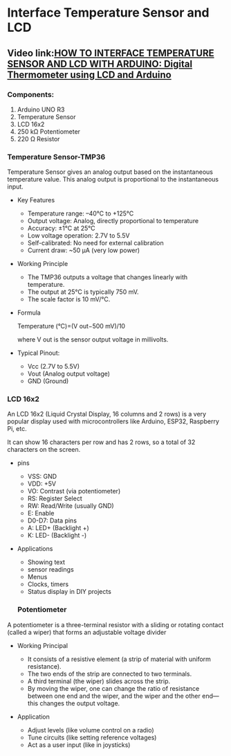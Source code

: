 # Interface Temperature Sensor and LCD
## Video link:[HOW TO INTERFACE TEMPERATURE SENSOR AND LCD WITH ARDUINO: Digital Thermometer using LCD and Arduino](https://www.youtube.com/watch?v=RTNcZSVdwLY&list=PLWqnlHhsmcI4eBDLBtaZs16XZq0WL1SlP&index=17)


### Components:
1. Arduino UNO R3
2. Temperature Sensor
3. LCD 16x2
4. 250 kΩ Potentiometer
5. 220 Ω Resistor

### Temperature Sensor-TMP36
Temperature Sensor gives an analog output based on the instantaneous temperature value. This analog output is proportional to the instantaneous input.

- Key Features
  - Temperature range: –40°C to +125°C
  - Output voltage: Analog, directly proportional to temperature
  - Accuracy: ±1°C at 25°C
  - Low voltage operation: 2.7V to 5.5V
  - Self-calibrated: No need for external calibration
  - Current draw: ~50 μA (very low power)

- Working Principle
  - The TMP36 outputs a voltage that changes linearly with temperature.
  - The output at 25°C is typically 750 mV.
  - The scale factor is 10 mV/°C.

 - Formula

   Temperature (°C)=(V out−500 mV)/10

   where V out is the sensor output voltage in millivolts.


- Typical Pinout:
  - Vcc (2.7V to 5.5V)
  - Vout (Analog output voltage)
  - GND (Ground)

### LCD 16x2
An LCD 16x2 (Liquid Crystal Display, 16 columns and 2 rows) is a very popular display used with microcontrollers like Arduino, ESP32, Raspberry Pi, etc.

It can show 16 characters per row and has 2 rows, so a total of 32 characters on the screen.

- pins
  - VSS: GND
  - VDD: +5V
  - VO:	Contrast (via potentiometer)
  - RS:	Register Select
   - RW:	Read/Write (usually GND)
  - E:	Enable
  -	D0-D7:	Data pins
  - A:	LED+ (Backlight +)
  - K:	LED- (Backlight -)

 - Applications
   - Showing text
   - sensor readings
   - Menus
   - Clocks, timers
   - Status display in DIY projects

   ### Potentiometer

A potentiometer is a three-terminal resistor with a sliding or rotating contact (called a wiper) that forms an adjustable voltage divider

 - Working Principal
   - It consists of a resistive element (a strip of material with uniform resistance).
   - The two ends of the strip are connected to two terminals.
   - A third terminal (the wiper) slides across the strip.
   - By moving the wiper, one can change the ratio of resistance between one end and the wiper, and the wiper and the other end—this changes the output voltage.

 - Application
   -    Adjust levels (like volume control on a radio)
   - Tune circuits (like setting reference voltages)
   - Act as a user input (like in joysticks)

